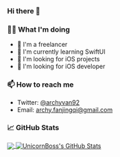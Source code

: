 ### Hi there 👋

### 👨‍💻 What I'm doing
- 🔭 I'm a freelancer
- 🌱 I'm currently learning SwiftUI
- 🤔 I'm looking for iOS projects
- 🤞 I'm looking for iOS developer
### 📫 How to reach me
- Twitter: [@archyvan92](https://twitter.com/archyvan92)
- Email: [archy.fanjingqi@gmail.com](mailto:archy.fanjingqi@gmail.com)

### &#x1f4c8; GitHub Stats

<a href="https://github.com/UnicornBoss/UnicornBoss">
  <img align="center" src="https://github-readme-stats.vercel.app/api/top-langs/?username=UnicornBoss&hide=ruby,html&title_color=ffffff&text_color=c9cacc&icon_color=2bbc8a&bg_color=1d1f21" />
</a>
<a href="https://github.com/UnicornBoss/UnicornBoss">
  <img align="center" src="https://github-readme-stats.vercel.app/api?username=UnicornBoss&show_icons=true&line_height=27&count_private=true&title_color=ffffff&text_color=c9cacc&icon_color=2bbc8a&bg_color=1d1f21" alt="UnicornBoss's GitHub Stats" />
</a>
